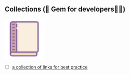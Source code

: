 ## Collections (💎 Gem for developers👨‍💻)

![Git](../images/documentation.png)

- [ ] [a collection of links for best practice](/REFERENCES.md)
